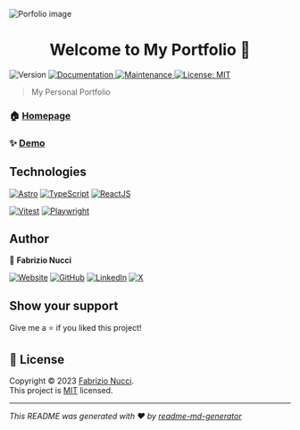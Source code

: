 ![Porfolio image](https://res.cloudinary.com/bosti-web/image/upload/v1699196076/Me/portfolio.png)

<h1 align="center">Welcome to My Portfolio 👋</h1>
<p>
  <img alt="Version" src="https://img.shields.io/badge/version-1.0.3-blue.svg?cacheSeconds=2592000" />
  <a href="https://github.com/fabrinucci/fabrinucci.github.io#readme" target="_blank">
    <img alt="Documentation" src="https://img.shields.io/badge/documentation-yes-brightgreen.svg" />
  </a>
  <a href="https://github.com/fabrinucci/fabrinucci.github.io/commits/main" target="_blank">
    <img alt="Maintenance" src="https://img.shields.io/badge/Maintained%3F-yes-green.svg" />
  </a>
  <a href="https://github.com/fabrinucci/fabrinucci.github.io/blob/main/LICENSE" target="_blank">
    <img alt="License: MIT" src="https://img.shields.io/badge/license-MIT-yellow.svg" target="_blank" />
  </a>
</p>

> My Personal Portfolio

### 🏠 [Homepage](https://github.com/fabrinucci/fabrinucci.github.io)

### ✨ [Demo](https://fabrinucci.github.io/)

## Technologies

[![Astro](https://img.shields.io/static/v1?label=&message=astro&color=BC52EE&logo=astro&logoColor=white&style=for-the-badge)](https://astro.build/)
[![TypeScript](https://img.shields.io/static/v1?label=&message=typescript&color=3178C6&logo=typescript&logoColor=white&style=for-the-badge)](https://www.typescriptlang.org/)
[![ReactJS](https://img.shields.io/static/v1?label=&message=reactjs&color=149ECA&logo=react&logoColor=white&style=for-the-badge)](https://react.dev/)

[![Vitest](https://img.shields.io/static/v1?label=&message=vitest&color=6E9F18&logo=vitest&logoColor=white&style=for-the-badge)](https://vitest.dev/)
[![Playwright](https://img.shields.io/static/v1?label=&message=playwright&color=2EAD33&logo=playwright&logoColor=white&style=for-the-badge)](https://playwright.dev/)

## Author

👤 **Fabrizio Nucci**

[![Website](https://img.shields.io/static/v1?label=&message=website&color=CCCCF1&style=for-the-badge)](https://fabrinucci.github.io)
[![GitHub](https://img.shields.io/static/v1?label=&message=github&color=181717&logo=github&logoColor=white&style=for-the-badge)](https://github.com/fabrinucci)
[![LinkedIn](https://img.shields.io/static/v1?label=&message=linkedin&color=0A66C2&logo=linkedin&logoColor=white&style=for-the-badge)](https://linkedin.com/in/fabrinucci)
[![X](https://img.shields.io/static/v1?label=&message=twitter&color=000000&logo=x&logoColor=white&style=for-the-badge)](https://x.com/FabrizioDev)

## Show your support

Give me a ⭐️ if you liked this project!

## 📝 License

Copyright © 2023 [Fabrizio Nucci](https://github.com/fabrinucci).<br />
This project is [MIT](https://github.com/fabrinucci/fabrinucci.github.io/blob/main/LICENSE) licensed.

---

_This README was generated with ❤️ by [readme-md-generator](https://github.com/kefranabg/readme-md-generator)_
